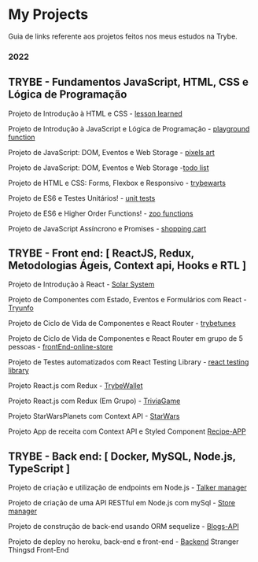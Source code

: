 # My Projects

Guia de links referente aos projetos feitos nos meus estudos na Trybe.

### 2022

## TRYBE - Fundamentos JavaScript, HTML, CSS e Lógica de Programação

Projeto de Introdução à HTML e CSS - [lesson learned](https://github.com/hsbicalho/Project-Lessons-learned)

Projeto de Introdução à JavaScript e Lógica de Programação - [playground function](https://github.com/hsbicalho/Playground-Functions)

Projeto de JavaScript: DOM, Eventos e Web Storage - [pixels art](https://github.com/hsbicalho/Pixel-Art)

Projeto de JavaScript: DOM, Eventos e Web Storage -[todo list](https://github.com/hsbicalho/To-do-List)

Projeto de HTML e CSS: Forms, Flexbox e Responsivo - [trybewarts](https://github.com/hsbicalho/Trybewarts)

Projeto de ES6 e Testes Unitários! - [unit tests](https://github.com/hsbicalho/js-unit-tests)

Projeto de ES6 e Higher Order Functions! - [zoo functions](https://github.com/hsbicalho/Zoo-Functions)

Projeto de JavaScript Assíncrono e Promises - [shopping cart](https://github.com/hsbicalho/Shopping-Cart)

## TRYBE - Front end: [ ReactJS, Redux, Metodologias Ágeis, Context api, Hooks e RTL ]

Projeto de Introdução à React - [Solar System](https://github.com/hsbicalho/Solar-System)

Projeto de Componentes com Estado, Eventos e Formulários com React - [Tryunfo](https://github.com/hsbicalho/Tryunfo)

Projeto de Ciclo de Vida de Componentes e React Router - [trybetunes](https://github.com/hsbicalho/Trybetunes)

Projeto de Ciclo de Vida de Componentes e React Router em grupo de 5 pessoas - [frontEnd-online-store](https://github.com/hsbicalho/Front-end-oline-store)  

Projeto de Testes automatizados com React Testing Library - [react testing library](https://github.com/hsbicalho/ReactTestingLibrary)

Projeto React.js com Redux - [TrybeWallet](https://github.com/hsbicalho/TrybeWallet)

Projeto React.js com Redux (Em Grupo) - [TriviaGame](https://github.com/hsbicalho/TriviaGame)

Projeto StarWarsPlanets com Context API - [StarWars](https://github.com/hsbicalho/StarWars)

Projeto App de receita com Context API e Styled Component [Recipe-APP](https://github.com/hsbicalho/Recipe-App)

## TRYBE - Back end: [ Docker, MySQL, Node.js, TypeScript ]

Projeto de criação e utilização de endpoints em Node.js - [Talker manager](https://github.com/hsbicalho/Talker-Manager)

Projeto de criação de uma API RESTful em Node.js com mySql - [Store manager](https://github.com/hsbicalho/Store-Manager)

Projeto de construção de back-end usando ORM sequelize - [Blogs-API](https://github.com/hsbicalho/Blogs-API)

Projeto de deploy no heroku, back-end e front-end - [Backend](https://github.com/hsbicalho/Stranger-Things-Backend) Stranger Thingsd Front-End
